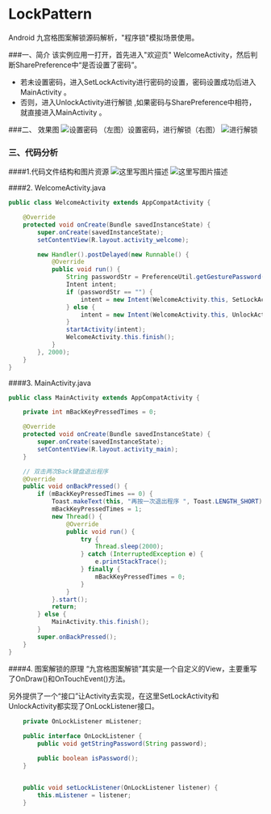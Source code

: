 # LockPattern
Android 九宫格图案解锁源码解析，"程序锁"模拟场景使用。

###一、简介
该实例应用一打开，首先进入"欢迎页" WelcomeActivity，然后判断SharePreference中“是否设置了密码”。

 - 若未设置密码，进入SetLockActivity进行密码的设置，密码设置成功后进入MainActivity 。
 - 否则，进入UnlockActivity进行解锁 ,如果密码与SharePreference中相符，就直接进入MainActivity 。
 
###二、 效果图
![设置密码](http://img.blog.csdn.net/20151115175310962 "设置密码")  （左图）设置密码，进行解锁（右图）  ![进行解锁](http://img.blog.csdn.net/20151115175357456 "进行解锁")

### 三、代码分析
####1.代码文件结构和图片资源
![这里写图片描述](http://img.blog.csdn.net/20151115180017855 "代码文件结构图") ![这里写图片描述](http://img.blog.csdn.net/20151115180033050 "用到的图片资源")

####2. WelcomeActivity.java 
```java
public class WelcomeActivity extends AppCompatActivity {

    @Override
    protected void onCreate(Bundle savedInstanceState) {
        super.onCreate(savedInstanceState);
        setContentView(R.layout.activity_welcome);

        new Handler().postDelayed(new Runnable() {
            @Override
            public void run() {
                String passwordStr = PreferenceUtil.getGesturePassword(WelcomeActivity.this);
                Intent intent;
                if (passwordStr == "") {
                    intent = new Intent(WelcomeActivity.this, SetLockActivity.class);
                } else {
                    intent = new Intent(WelcomeActivity.this, UnlockActivity.class);
                }
                startActivity(intent);
                WelcomeActivity.this.finish();
            }
        }, 2000);
    }
}
```

####3. MainActivity.java 

```java
public class MainActivity extends AppCompatActivity {

    private int mBackKeyPressedTimes = 0;

    @Override
    protected void onCreate(Bundle savedInstanceState) {
        super.onCreate(savedInstanceState);
        setContentView(R.layout.activity_main);
    }

    // 双击两次Back键盘退出程序
    @Override
    public void onBackPressed() {
        if (mBackKeyPressedTimes == 0) {
            Toast.makeText(this, "再按一次退出程序 ", Toast.LENGTH_SHORT).show();
            mBackKeyPressedTimes = 1;
            new Thread() {
                @Override
                public void run() {
                    try {
                        Thread.sleep(2000);
                    } catch (InterruptedException e) {
                        e.printStackTrace();
                    } finally {
                        mBackKeyPressedTimes = 0;
                    }
                }
            }.start();
            return;
        } else {
            MainActivity.this.finish();
        }
        super.onBackPressed();
    }
}
```

####4. 图案解锁的原理
“九宫格图案解锁”其实是一个自定义的View，主要重写了OnDraw()和OnTouchEvent()方法。

另外提供了一个“接口”让Activity去实现，在这里SetLockActivity和UnlockActivity都实现了OnLockListener接口。

```java
    private OnLockListener mListener;
    
    public interface OnLockListener {
        public void getStringPassword(String password);

        public boolean isPassword();
    }


    public void setLockListener(OnLockListener listener) {
        this.mListener = listener;
    }

```

